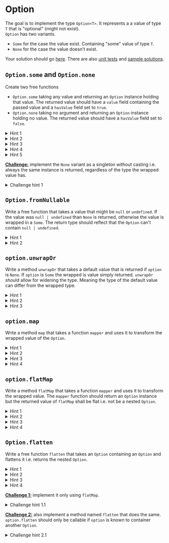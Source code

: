 # Option
The goal is to implement the type `Option<T>`. It represents a a value of type `T` that is "optional" (might not exist).  
`Option` has two variants.
- `Some` for the case the value exist. Containing "some" value of type `T`.
- `None` for the case the value doesn't exist.

Your solution should go [here](/src/option.ts). There are also [unit tests](/test/option.spec.ts) and [sample solutions](/src/option.solution.ts).

## `Option.some` and `Option.none`
Create two free functions
 - `Option.some` taking any value and returning an `Option` instance holding that value. The returned value should have a `value` field containing the passed value and a `hasValue` field set to `true`.
 - `Option.none` taking no argument and returning an `Option` instance holding no value. The returned value should have a `hasValue` field set to `false`.

<details>
<summary>Hint 1</summary>

Define two different classes, one for each variant.
</details>

<details>
<summary>Hint 2</summary>

Define the `Option` type as the union of both variants.
</details>

<details>
<summary>Hint 3</summary>

Build the variants in such a way that `Option` becomes a [discriminated union](https://www.typescriptlang.org/docs/handbook/2/narrowing.html#discriminated-unions). 
</details>

<details>
<summary>Hint 4</summary>

Ensure that the field `hasValue` has the *type* `true` in the `Some` class and the *type* `false` in the `None` class.
</details>

<details>
<summary>Hint 5</summary>

```ts
some<T>(t: T): Option<T>
none<T>(): Option<T>
```
</details>


<ins>**Challenge:**</ins> implement the `None` variant as a singleton without casting i.e. always the same instance is returned, regardless of the type the wrapped value has.

<details>
<summary>Challenge hint 1</summary>

Take a look at the `never` type in typescript.
</details>

## `Option.fromNullable`
Write a free function that takes a value that might be `null` or `undefined`. If the value was `null | undefined` than `None` is returned, otherwise the value is wrapped in a `Some`.
The return type should reflect that the `Option` can't contain `null | undefined`.

<details>
<summary>Hint 1</summary>

Typescript has a built in utility type [`NonNullable`](https://www.typescriptlang.org/docs/handbook/utility-types.html#nonnullabletype).
</details>

<details>
<summary>Hint 2</summary>

```ts
fromNullable<T>(nullishValue: T): Option<NonNullable<T>>
```
</details>

## `option.unwrapOr`
Write a method `unwrapOr` that takes a default value that is returned if `option` is `None`. If `option` is `Some` the wrapped is value simply returned.
`unwrapOr` should allow for widening the type. Meaning the type of the default value can differ from the wrapped type.

<details>
<summary>Hint 1</summary>

`unwrapOr` must introduce e new type for the Default value.
</details>

<details>
<summary>Hint 2</summary>

The return type is the union of the wrapped type and the type of the default value.
</details>

<details>
<summary>Hint 3</summary>

```ts
unwrapOr<U>(defaultValue: U): T | U
```
</details>

## `option.map`

Write a method `map` that takes a function `mapper` and uses it to transform the wrapped value of the `Option`.

<details>
<summary>Hint 1</summary>

If the `Option` is `None` then `map` does nothing.
</details>

<details>
<summary>Hint 2</summary>

If the `Option` is `Some` then `map` calls the `mapper` function with the value of the option and returns the resulting value wrapped in a new `Some`.
</details>

<details>
<summary>Hint 3</summary>

`map` must introduce a new type. The `mapper` function takes a value of the wrapped type of the `Option` and returns the new type.
</details>

<details>
<summary>Hint 4</summary>

```ts
map<U>(mapper: (value:T) => U): Option<U>
```
</details>

## `option.flatMap`

Write a method `flatMap` that takes a function `mapper` and uses it to transform the wrapped value. The `mapper` function should return an `Option` instance but the returned value of `flatMap` shall be flat i.e. not be a nested `Option`.


<details>
<summary>Hint 1</summary>

If the `Option` is `None` then `flatMap` does nothing.
</details>

<details>
<summary>Hint 2</summary>

If the `Option` is `Some` then `flatMap` calls the `mapper` function with the value of the option and returns the result.
</details>

<details>
<summary>Hint 3</summary>

`flatMap` must introduce a new type. The `mapper` function takes a value of the wrapped type of the `Option` and returns an `Option` of the new type.
</details>

<details>
<summary>Hint 4</summary>

```ts
flatMap<U>(mapper: (value:T) => Option<U>): Option<U>
```
</details>

## `Option.flatten`

Write a free function `flatten` that takes an `Option` containing an `Option` and flattens it i.e. returns the nested `Option`.


<details>
<summary>Hint 1</summary>

If the `Option` is `None` then `Option.flatten` does nothing.
</details>

<details>
<summary>Hint 2</summary>

If the `Option` is `Some` then `Option.flatten` simply returns the wrapped value.
</details>

<details>
<summary>Hint 3</summary>

`Option.flatten` must introduce a new type that describes the value wrapped by two `Options`.
</details>

<details>
<summary>Hint 4</summary>

```ts
flatten<T>(option: Option<Option<T>>): Option<T>
```
</details>

<ins>**Challenge 1:**</ins> implement it only using `flatMap`.

<details>
<summary>Challenge hint 1.1</summary>

`flatMap` already has a "flattening" behavior. Let the `flatMap` do nothing.
</details>

<ins>**Challenge 2:**</ins> also implement a method named `flatten` that does the same. `option.flatten` should only be callable if `option` is known to container another `Option`.

<details>
<summary>Challenge hint 2.1</summary>

Take a look at [this parameters](https://www.typescriptlang.org/docs/handbook/2/classes.html#this-parameters). They allow you to specify in which context a method is allowed to be called.
</details>
